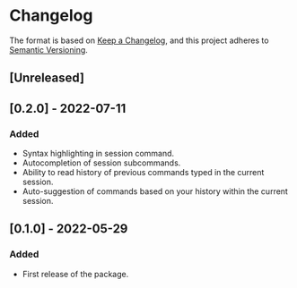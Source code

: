 # Changelog

The format is based on [Keep a Changelog](https://keepachangelog.com/en/1.0.0/),
and this project adheres to [Semantic Versioning](https://semver.org/spec/v2.0.0.html).

## [Unreleased]

## [0.2.0] - 2022-07-11

### Added

- Syntax highlighting in session command.
- Autocompletion of session subcommands.
- Ability to read history of previous commands typed in the current session.
- Auto-suggestion of commands based on your history within the current session.

## [0.1.0] - 2022-05-29

### Added

- First release of the package.
